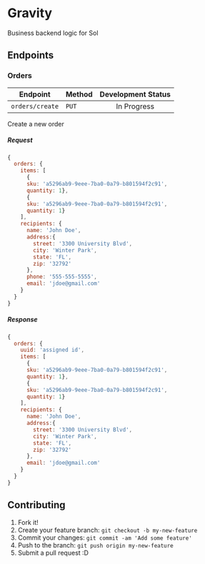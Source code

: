 # Gravity

Business backend logic for Sol

## Endpoints

### Orders

| Endpoint | Method | Development Status |
|---|---|:---:|
| `orders/create` | `PUT` | In Progress |

Create a new order

##### Request

 ```javascript
 {
   orders: {
     items: [
       {
       sku: 'a5296ab9-9eee-7ba0-0a79-b801594f2c91',
       quantity: 1},
       {
       sku: 'a5296ab9-9eee-7ba0-0a79-b801594f2c91',
       quantity: 1}
     ],
     recipients: {
       name: 'John Doe',
       address:{
         street: '3300 University Blvd',
         city: 'Winter Park',
         state: 'FL',
         zip: '32792'
       },
       phone: '555-555-5555',
       email: 'jdoe@gmail.com'
     }
   }
 }
 ```

##### Response

 ```javascript
 {
   orders: {
     uuid: 'assigned id',
     items: [
       {
       sku: 'a5296ab9-9eee-7ba0-0a79-b801594f2c91',
       quantity: 1},
       {
       sku: 'a5296ab9-9eee-7ba0-0a79-b801594f2c91',
       quantity: 1}
     ],
     recipients: {
       name: 'John Doe',
       address:{
         street: '3300 University Blvd',
         city: 'Winter Park',
         state: 'FL',
         zip: '32792'
       },
       email: 'jdoe@gmail.com'
     }
   }
 }
 ```

## Contributing

1. Fork it!
2. Create your feature branch: `git checkout -b my-new-feature`
3. Commit your changes: `git commit -am 'Add some feature'`
4. Push to the branch: `git push origin my-new-feature`
5. Submit a pull request :D
